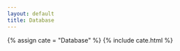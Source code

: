 ```yaml
---
layout: default
title: Database
---
```

<!-- 声明分类变量 -->
{% assign cate = "Database" %}
{% include cate.html %}

